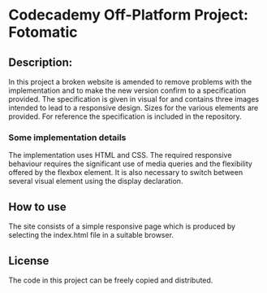 # Codecademy Off-Platform Project: Fotomatic

## Description:

In this project a broken website is amended to remove problems with the implementation and to make the new version confirm to a specification provided. The specification is given in visual for and contains three images intended to lead to a responsive design. Sizes for the various elements are provided. For reference the specification is included in the repository.

### Some implementation details

The implementation uses HTML and CSS. The required responsive behaviour requires the significant use of media queries and the flexibility offered by the flexbox element. It is also necessary to switch between several visual element using the display declaration.

## How to use

The site consists of a simple responsive page which is produced by selecting the index.html file in a suitable browser.

## License

The code in this project can be freely copied and distributed.
